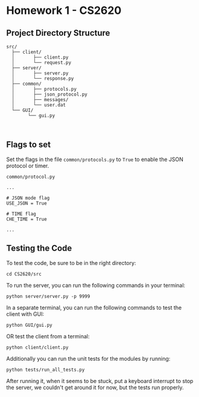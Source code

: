 # Homework 1 - CS2620

## Project Directory Structure

```
src/
  ├── client/
  │       ├── client.py
  │       └── request.py
  ├── server/
  │       ├── server.py
  │       └── response.py
  ├── common/
  │       ├── protocols.py
  │       ├── json_protocol.py
  │       ├── messages/
  │       └── user.dat
  └── GUI/ 
        └── gui.py



```

## Flags to set

Set the flags in the file `common/protocols.py` to `True` to enable the JSON protocol or timer.

```
common/protocol.py

...

# JSON mode flag
USE_JSON = True

# TIME flag
CHE_TIME = True

...
```

## Testing the Code
To test the code, be sure to be in the right directory:
```
cd CS2620/src
```
To run the server, you can run the following commands in your terminal:
```
python server/server.py -p 9999
```

In a separate terminal, you can run the following commands to test the client with GUI:
```
python GUI/gui.py
```

OR test the client from a terminal:
```
python client/client.py
```

Additionally you can run the unit tests for the modules by running:
```
python tests/run_all_tests.py
```

After running it, when it seems to be stuck, put a keyboard interrupt to stop the server, we couldn't get around it for now, but the tests run properly.